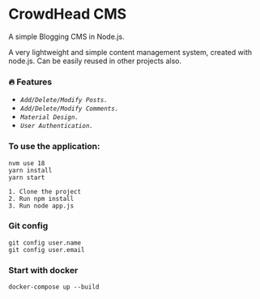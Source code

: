 # CrowdHead CMS

A simple Blogging CMS in Node.js.

A very lightweight and simple content management system, created with node.js. Can be easily reused in other projects also.

### :fire: Features
* _`Add/Delete/Modify Posts.`_
* _`Add/Delete/Modify Comments.`_
* _`Material Design.`_
* _`User Authentication.`_


### To use the application:
```
nvm use 18
yarn install
yarn start
```

``` 
1. Clone the project
2. Run npm install 
3. Run node app.js
```


### Git config
```
git config user.name
git config user.email
```

### Start with docker
```
docker-compose up --build
```